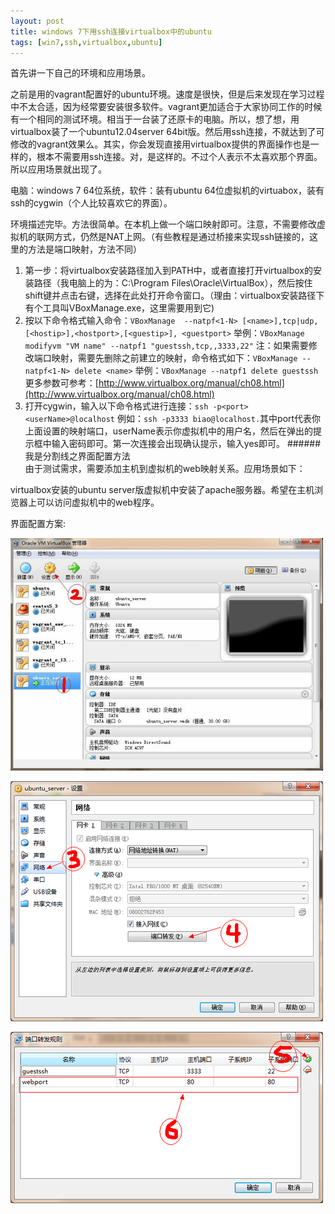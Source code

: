 ```yaml
---
layout: post
title: windows 7下用ssh连接virtualbox中的ubuntu
tags: [win7,ssh,virtualbox,ubuntu]
---
```

首先讲一下自己的环境和应用场景。

之前是用的vagrant配置好的ubuntu环境。速度是很快，但是后来发现在学习过程中不太合适，因为经常要安装很多软件。vagrant更加适合于大家协同工作的时候有一个相同的测试环境。相当于一台装了还原卡的电脑。所以，想了想，用virtualbox装了一个ubuntu12.04server
64bit版。然后用ssh连接，不就达到了可修改的vagrant效果么。其实，你会发现直接用virtualbox提供的界面操作也是一样的，根本不需要用ssh连接。对，是这样的。不过个人表示不太喜欢那个界面。所以应用场景就出现了。

<!--more-->  

电脑：windows 7 64位系统，软件：装有ubuntu 64位虚拟机的virtuabox，装有ssh的cygwin（个人比较喜欢它的界面）。

环境描述完毕。方法很简单。在本机上做一个端口映射即可。注意，不需要修改虚拟机的联网方式，仍然是NAT上网。（有些教程是通过桥接来实现ssh链接的，这里的方法是端口映射，方法不同）

1. 第一步：将virtualbox安装路径加入到PATH中，或者直接打开virtualbox的安装路径（我电脑上的为：C:\Program Files\Oracle\VirtualBox），然后按住shift键并点击右键，选择在此处打开命令窗口。（理由：virtualbox安装路径下有个工具叫VBoxManage.exe，这里需要用到它)
2. 按以下命令格式输入命令：`VBoxManage  --natpf<1-N> [<name>],tcp|udp,[<hostip>],<hostport>,[<guestip>], <guestport>`
举例：``VBoxManage modifyvm "VM name" --natpf1 "guestssh,tcp,,3333,22"``
注：如果需要修改端口映射，需要先删除之前建立的映射，命令格式如下：`VBoxManage --natpf<1-N> delete <name>` 举例：`VBoxManage --natpf1 delete guestssh`
更多参数可参考：[http://www.virtualbox.org/manual/ch08.html](http://www.virtualbox.org/manual/ch08.html)
3. 打开cygwin，输入以下命令格式进行连接：`ssh -p<port> <userName>@localhost` 例如：`ssh -p3333 biao@localhost.`其中port代表你上面设置的映射端口，userName表示你虚拟机中的用户名，然后在弹出的提示框中输入密码即可。第一次连接会出现确认提示，输入yes即可。
######我是分割线之界面配置方法  
由于测试需求，需要添加主机到虚拟机的web映射关系。应用场景如下：  

virtualbox安装的ubuntu server版虚拟机中安装了apache服务器。希望在主机浏览器上可以访问虚拟机中的web程序。

界面配置方案:  

![](/assets/uploads/4878242821472382364.jpg)  

![](/assets/uploads/156500087151292641.png)  

![](/assets/uploads/3167437913025476657.png)  


